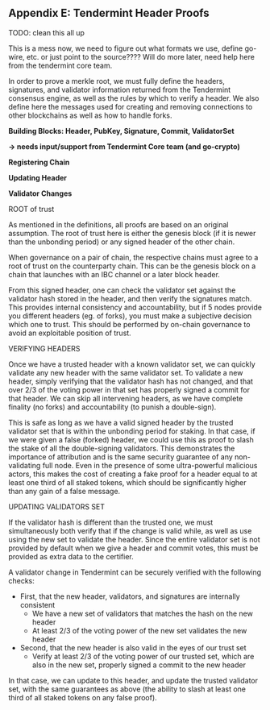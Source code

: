 ## Appendix E: Tendermint Header Proofs

TODO: clean this all up

This is a mess now, we need to figure out what formats we use, define go-wire, etc. or just point to the source???? Will do more later, need help here from the tendermint core team.

In order to prove a merkle root, we must fully define the headers, signatures, and validator information returned from the Tendermint consensus engine, as well as the rules by which to verify a header. We also define here the messages used for creating and removing connections to other blockchains as well as how to handle forks.

**Building Blocks: Header, PubKey, Signature, Commit, ValidatorSet**

**-> needs input/support from Tendermint Core team (and go-crypto)**

**Registering Chain**

**Updating Header**

**Validator Changes**

ROOT of trust

As mentioned in the definitions, all proofs are based on an original assumption. The root of trust here is either the genesis block (if it is newer than the unbonding period) or any signed header of the other chain.

When governance on a pair of chain, the respective chains must agree to a root of trust on the counterparty chain. This can be the genesis block on a chain that launches with an IBC channel or a later block header.

From this signed header, one can check the validator set against the validator hash stored in the header, and then verify the signatures match. This provides internal consistency and accountability, but if 5 nodes provide you different headers (eg. of forks), you must make a subjective decision which one to trust. This should be performed by on-chain governance to avoid an exploitable position of trust.

VERIFYING HEADERS

Once we have a trusted header with a known validator set, we can quickly validate any new header with the same validator set. To validate a new header, simply verifying that the validator hash has not changed, and that over 2/3 of the voting power in that set has properly signed a commit for that header. We can skip all intervening headers, as we have complete finality (no forks) and accountability (to punish a double-sign).

This is safe as long as we have a valid signed header by the trusted validator set that is within the unbonding period for staking. In that case, if we were given a false (forked) header, we could use this as proof to slash the stake of all the double-signing validators. This demonstrates the importance of attribution and is the same security guarantee of any non-validating full node. Even in the presence of some ultra-powerful malicious actors, this makes the cost of creating a fake proof for a header equal to at least one third of all staked tokens, which should be significantly higher than any gain of a false message.

UPDATING VALIDATORS SET

If the validator hash is different than the trusted one, we must simultaneously both verify that if the change is valid while, as well as use using the new set to validate the header.  Since the entire validator set is not provided by default when we give a header and commit votes, this must be provided as extra data to the certifier.

A validator change in Tendermint can be securely verified with the following checks:



*   First, that the new header, validators, and signatures are internally consistent
    *   We have a new set of validators that matches the hash on the new header
    *   At least 2/3 of the voting power of the new set validates the new header
*   Second, that the new header is also valid in the eyes of our trust set
    *   Verify at least 2/3 of the voting power of our trusted set, which are also in the new set, properly signed a commit to the new header

In that case, we can update to this header, and update the trusted validator set, with the same guarantees as above (the ability to slash at least one third of all staked tokens on any false proof).


